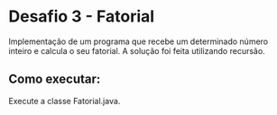 # Desafio 3 - Fatorial

Implementação de um programa que recebe um determinado número inteiro e calcula o seu fatorial. A solução foi feita utilizando recursão.

## Como executar:

Execute a classe Fatorial.java.
